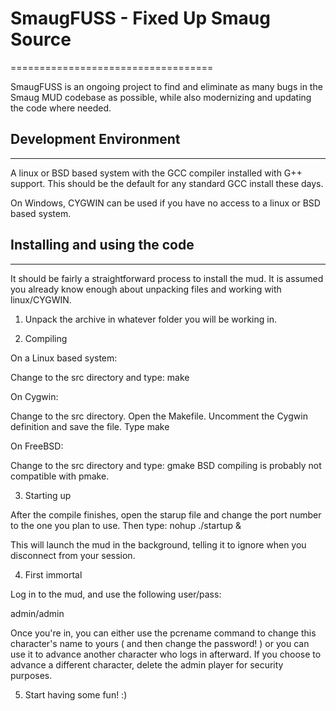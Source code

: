 # SmaugFUSS - Fixed Up Smaug Source
===================================

SmaugFUSS is an ongoing project to find and eliminate as many bugs in the Smaug MUD codebase as possible, while also modernizing and updating the code where needed.

## Development Environment
--------------------------

A linux or BSD based system with the GCC compiler installed with G++ support. This should be the default for any standard GCC install these days.

On Windows, CYGWIN can be used if you have no access to a linux or BSD based system.

## Installing and using the code
--------------------------------

It should be fairly a straightforward process to install the mud. It is assumed you already know enough about unpacking files and working with linux/CYGWIN.

1. Unpack the archive in whatever folder you will be working in.

2. Compiling

On a Linux based system:

Change to the src directory and type: make

On Cygwin:

Change to the src directory.
Open the Makefile.
Uncomment the Cygwin definition and save the file.
Type make

On FreeBSD:

Change to the src directory and type: gmake
BSD compiling is probably not compatible with pmake.

3. Starting up

After the compile finishes, open the starup file and change the port number to the one you plan to use.
Then type: nohup ./startup &

This will launch the mud in the background, telling it to ignore when you disconnect from your session.

4. First immortal

Log in to the mud, and use the following user/pass:

admin/admin

Once you're in, you can either use the pcrename command to change this character's name to yours ( and then change the password! ) or you can use it to advance another character who logs in afterward. If you choose to advance a different character, delete the admin player for security purposes.

5. Start having some fun! :)
